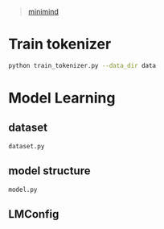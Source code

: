 > [minimind](https://github.com/jingyaogong/minimind)

# Train tokenizer
```bash
python train_tokenizer.py --data_dir data
```

# Model Learning
## dataset
`dataset.py`

## model structure
`model.py`

## LMConfig
